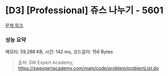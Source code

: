# [D3] [Professional] 쥬스 나누기 - 5601 

[문제 링크](https://swexpertacademy.com/main/code/problem/problemDetail.do?contestProbId=AWXGAylqcdYDFAUo) 

### 성능 요약

메모리: 59,288 KB, 시간: 142 ms, 코드길이: 156 Bytes



> 출처: SW Expert Academy, https://swexpertacademy.com/main/code/problem/problemList.do